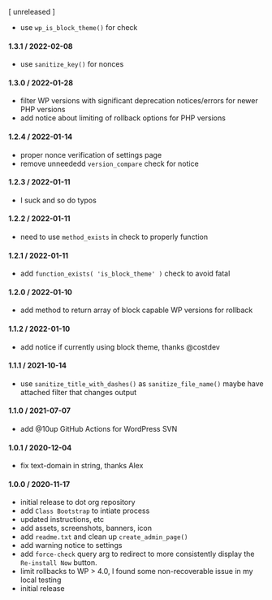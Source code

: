 [ unreleased ]

* use `wp_is_block_theme()` for check

#### 1.3.1 / 2022-02-08
* use `sanitize_key()` for nonces

#### 1.3.0 / 2022-01-28
* filter WP versions with significant deprecation notices/errors for newer PHP versions
* add notice about limiting of rollback options for PHP versions

#### 1.2.4 / 2022-01-14
* proper nonce verification of settings page
* remove unneededd `version_compare` check for notice

#### 1.2.3 / 2022-01-11
* I suck and so do typos

#### 1.2.2 / 2022-01-11
* need to use `method_exists` in check to properly function

#### 1.2.1 / 2022-01-11
* add `function_exists( 'is_block_theme' )` check to avoid fatal

#### 1.2.0 / 2022-01-10
* add method to return array of block capable WP versions for rollback

#### 1.1.2 / 2022-01-10
* add notice if currently using block theme, thanks @costdev

#### 1.1.1 / 2021-10-14
* use `sanitize_title_with_dashes()` as `sanitize_file_name()` maybe have attached filter that changes output

#### 1.1.0 / 2021-07-07
* add @10up GitHub Actions for WordPress SVN

#### 1.0.1 / 2020-12-04
* fix text-domain in string, thanks Alex

#### 1.0.0 / 2020-11-17
* initial release to dot org repository
* add `Class Bootstrap` to intiate process
* updated instructions, etc
* add assets, screenshots, banners, icon
* add `readme.txt` and clean up `create_admin_page()`
* add warning notice to settings
* add `force-check` query arg to redirect to more consistently display the `Re-install Now` button.
* limit rollbacks to WP > 4.0, I found some non-recoverable issue in my local testing
* initial release

